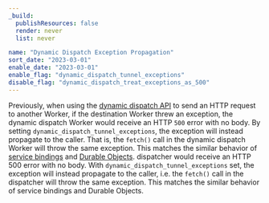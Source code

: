 ```yaml
---
_build:
  publishResources: false
  render: never
  list: never

name: "Dynamic Dispatch Exception Propagation"
sort_date: "2023-03-01"
enable_date: "2023-03-01"
enable_flag: "dynamic_dispatch_tunnel_exceptions"
disable_flag: "dynamic_dispatch_treat_exceptions_as_500"
---
```


Previously, when using the [dynamic dispatch API](/cloudflare-for-platforms/workers-for-platforms/get-started/dynamic-dispatch/) to send an HTTP request to another Worker, if the destination Worker threw an exception, the dynamic dispatch Worker would receive an HTTP `500` error with no body. By setting `dynamic_dispatch_tunnel_exceptions`, the exception will instead propagate to the caller. That is, the `fetch()` call in the dynamic dispatch Worker will throw the same exception. This matches the similar behavior of [service bindings](/workers/runtime-apis/service-bindings/#service-bindings) and [Durable Objects](/durable-objects/).
dispatcher would receive an HTTP 500 error with no body. With `dynamic_dispatch_tunnel_exceptions`
set, the exception will instead propagate to the caller, i.e. the `fetch()` call in the dispatcher
will throw the same exception. This matches the similar behavior of service bindings and Durable Objects.